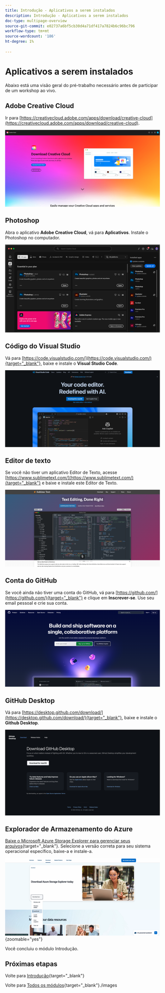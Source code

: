 ```yaml
---
title: Introdução - Aplicativos a serem instalados
description: Introdução - Aplicativos a serem instalados
doc-type: multipage-overview
source-git-commit: e02737a6bf5cb30d4a71df417a7824b6c96bc796
workflow-type: tm+mt
source-wordcount: '186'
ht-degree: 1%

---
```


# Aplicativos a serem instalados

Abaixo está uma visão geral do pré-trabalho necessário antes de participar de um workshop ao vivo.

## Adobe Creative Cloud

Ir para [https://creativecloud.adobe.com/apps/download/creative-cloud](https://creativecloud.adobe.com/apps/download/creative-cloud).

![Nova integração do Adobe I/O](./images/cc.png)

## Photoshop

Abra o aplicativo **Adobe Creative Cloud**, vá para **Aplicativos**. Instale o Photoshop no computador.

![Nova integração do Adobe I/O](./images/psd.png)

## Código do Visual Studio

Vá para [https://code.visualstudio.com/](https://code.visualstudio.com/){target="_blank"}, baixe e instale o **Visual Studio Code**.

![Bloquear](./images/vsc1.png)

## Editor de texto

Se você não tiver um aplicativo Editor de Texto, acesse [https://www.sublimetext.com/](https://www.sublimetext.com/){target="_blank"} e baixe e instale este Editor de Texto.

![Bloquear](./images/text1.png)

## Conta do GitHub

Se você ainda não tiver uma conta do GitHub, vá para [https://github.com/](https://github.com/){target="_blank"} e clique em **Inscrever-se**. Use seu email pessoal e crie sua conta.

![Bloquear](./images/git.png)

## GitHub Desktop

Vá para [https://desktop.github.com/download/](https://desktop.github.com/download/){target="_blank"}, baixe e instale o **Github Desktop**.

![Bloquear](./images/block1.png)

## Explorador de Armazenamento do Azure

[Baixe o Microsoft Azure Storage Explorer para gerenciar seus arquivos](https://azure.microsoft.com/en-us/products/storage/storage-explorer#Download-4){target="_blank"}. Selecione a versão correta para seu sistema operacional específico, baixe-a e instale-a.

![Armazenamento do Azure](./images/az10.png){zoomable="yes"}

Você concluiu o módulo Introdução.

## Próximas etapas

Volte para [Introdução](./getting-started.md){target="_blank"}

Volte para [Todos os módulos](./../../../overview.md){target="_blank"}./images